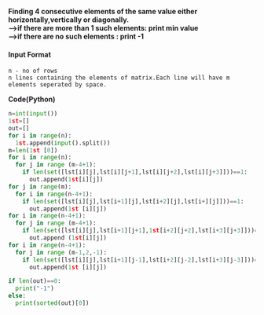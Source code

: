 **Finding 4 consecutive elements of the same value either horizontally,vertically or diagonally.</br>**
**-->if there are more than 1 such elements: print min value</br>**
**-->if there are no such elements : print -1**

#### Input Format</br>
```
n - no of rows 
n lines containing the elements of matrix.Each line will have m elements seperated by space. 
```
**Code(Python)**
``` py
n=int(input())
1st=[]
out=[]
for i in range(n):
  1st.append(input().split())
m=len(1st [0])
for i in range(n):
  for j in range (m-4+1):
    if len(set([lst[i][j],lst[i][j+1],lst[i][j+2],lst[i][j+3]]))==1: 
      out.append(1st[i][j])
for j in range(m):
  for i in range(n-4+1):
    if len(set([lst[i][j],lst[i+1][j],lst[i+2][j],lst[i+][j]]))==1:
      out.append(1st [i][j])
for i in range(n-4+1):
  for j in range (m-4+1):
    if len(set([lst[i][j],lst[i+1][j+1],1st[i+2][j+2],lst[i+3][j+3]]))==1: 
      out.append (1st[i][j])
for i in range(n-4+1):
  for j in range (m-1,2,-1):
    if len(set([lst[i][j],lst[i+1][j-1],lst[i+2][j-2],lst[i+3][j-3]]))==1: 
      out.append(1st [i][j])

if len(out)==0:
  print("-1")
else:
  print(sorted(out)[0])
  ```
